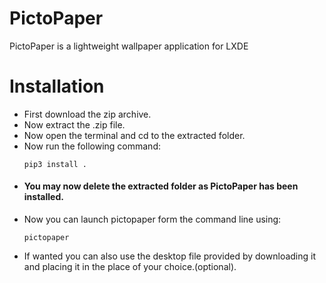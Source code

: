 # PictoPaper
PictoPaper is a lightweight wallpaper application for LXDE 

# Installation
- First download the zip archive.
- Now extract the .zip file.
- Now open the terminal and cd to the extracted folder.
- Now run the following command:
  ```
  pip3 install .
  ```
- #### You may now delete the extracted folder as PictoPaper has been installed.
- Now you can launch pictopaper form the command line using:
  ```
  pictopaper
  ```
- If wanted you can also use the desktop file provided by downloading it and placing it in the place of your choice.(optional).
